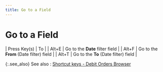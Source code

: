 ```yaml
---
title: Go to a Field
---
```


# Go to a Field


| Press Key(s) | To |
| Alt+E | Go to the **Date** filter field |
| Alt+F | Go to the **From** (Date filter)  field |
| Alt+T | Go to the **To** (Date filter) field |



{:.see_also}
See also
: [Shortcut  keys - Debit Orders Browser]({{site.pp_baseurl}}/shortcut-keys/ret-doc-browser/do-browser/short_cut_keys_debit_order_browser.html)
